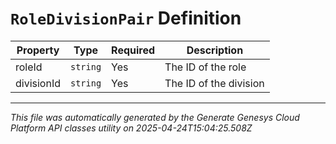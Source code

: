 # `RoleDivisionPair` Definition

| Property | Type | Required | Description |
|----------|------|----------|-------------|
| roleId | `string` | Yes | The ID of the role |
| divisionId | `string` | Yes | The ID of the division |

---

*This file was automatically generated by the Generate Genesys Cloud Platform API classes utility on 2025-04-24T15:04:25.508Z*